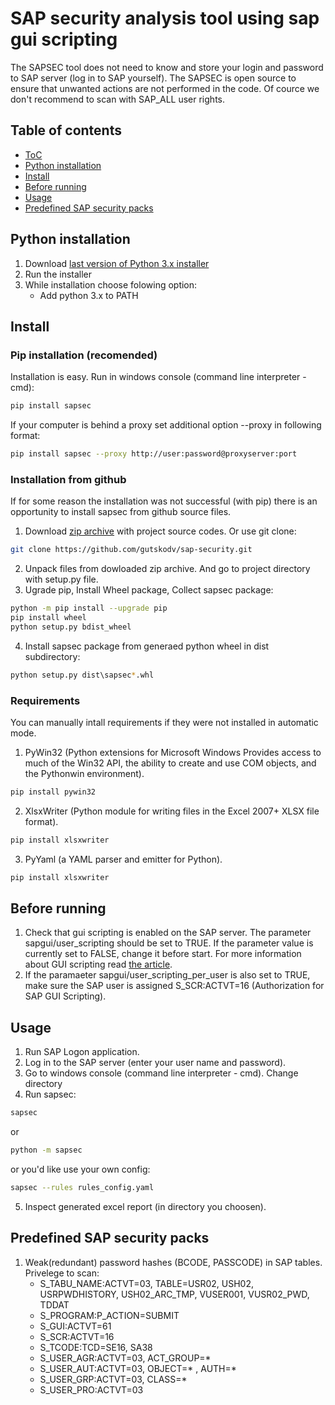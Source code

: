 # SAP security analysis tool using sap gui scripting

The SAPSEC tool does not need to know and store your login and password to SAP server (log in to SAP yourself). The SAPSEC is open source to ensure that unwanted actions are not performed in the code. Of cource we don't recommend to scan with SAP_ALL user rights.

## Table of contents

* [ToC](#table-of-contents)
* [Python installation](#python-installation)
* [Install](#install)
* [Before running](#before-running)
* [Usage](#usage)
* [Predefined SAP security packs](#predefined-sap-security-packs)

## Python installation
1. Download [last version of Python 3.x installer](https://www.python.org/downloads/)
2. Run the installer
3. While installation choose folowing option:
    - Add python 3.x to PATH

## Install

### Pip installation (recomended)
Installation is easy. Run in windows console (command line interpreter - cmd):
```sh
pip install sapsec
```
If your computer is behind a proxy set additional option --proxy in following format: 
```sh
pip install sapsec --proxy http://user:password@proxyserver:port
```

### Installation from github
If for some reason the installation was not successful (with pip) there is an opportunity to install sapsec from github source files.
1. Download [zip archive](https://github.com/gutskodv/sap-security/archive/master.zip) with project source codes. Or use git clone:
```sh
git clone https://github.com/gutskodv/sap-security.git
```
2. Unpack files from dowloaded zip archive. And go to project directory with setup.py file.
3. Ugrade pip, Install Wheel package, Collect sapsec package:
```sh
python -m pip install --upgrade pip
pip install wheel
python setup.py bdist_wheel
```
4. Install sapsec package from generaed python wheel in dist subdirectory:
```sh
python setup.py dist\sapsec*.whl
```

### Requirements
You can manually intall requirements if they were not installed in automatic mode.
1. PyWin32 (Python extensions for Microsoft Windows Provides access to much of the Win32 API, the ability to create and use COM objects, and the Pythonwin environment).
```sh
pip install pywin32
```
2. XlsxWriter (Python module for writing files in the Excel 2007+ XLSX file format).
```sh
pip install xlsxwriter
```
3. PyYaml (a YAML parser and emitter for Python).
```sh
pip install xlsxwriter
```

## Before running
1. Сheck that gui scripting is enabled on the SAP server. The parameter sapgui/user_scripting should be set to TRUE. If the parameter value is currently set to FALSE, change it before start. For more information about GUI scripting read [the article](https://blogs.sap.com/2012/10/08/introduction-to-sap-gui-scripting/).
2. If the paramaeter sapgui/user_scripting_per_user is also set to TRUE, make sure the SAP user is assigned S_SCR:ACTVT=16 (Authorization for SAP GUI Scripting).

## Usage
1. Run SAP Logon application.
2. Log in to the SAP server (enter your user name and password).
3. Go to windows console (command line interpreter - cmd). Change directory
4. Run sapsec:
```sh
sapsec
```
or
```sh
python -m sapsec
```
or you'd like use your own config:
```sh
sapsec --rules rules_config.yaml
```

5. Inspect generated excel report (in directory you choosen).

## Predefined SAP security packs
1. Weak(redundant) password hashes (BCODE, PASSCODE) in SAP tables.
    Privelege to scan:
    - S_TABU_NAME:ACTVT=03, TABLE=USR02, USH02, USRPWDHISTORY, USH02_ARC_TMP, VUSER001, VUSR02_PWD, TDDAT
    - S_PROGRAM:P_ACTION=SUBMIT
    - S_GUI:ACTVT=61
    - S_SCR:ACTVT=16
    - S_TCODE:TCD=SE16, SA38
    - S_USER_AGR:ACTVT=03, ACT_GROUP=*
    - S_USER_AUT:ACTVT=03, OBJECT=* , AUTH=*
    - S_USER_GRP:ACTVT=03, CLASS=*
    - S_USER_PRO:ACTVT=03 
